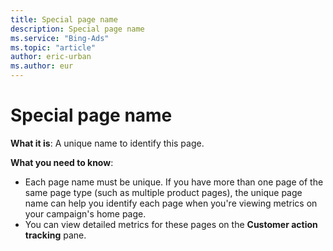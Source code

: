 ```yaml
---
title: Special page name
description: Special page name
ms.service: "Bing-Ads"
ms.topic: "article"
author: eric-urban
ms.author: eur
---
```


# Special page name

**What it is**: A unique name to identify this page.

**What you need to know**:
- Each page name must be unique. If you have more than one page of the same page type (such as multiple product pages), the unique page name can help you identify each page when you're viewing metrics on your campaign's home page.
- You can view detailed metrics for these pages on the **Customer action tracking** pane.


